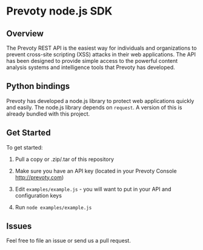 # Prevoty node.js SDK

## Overview

The Prevoty REST API is the easiest way for individuals and organizations to prevent cross-site scripting (XSS) attacks in their web applications. The API has been designed to provide simple access to the powerful content analysis systems and intelligence tools that Prevoty has developed.

## Python bindings

Prevoty has developed a node.js library to protect web applications quickly and easily. The node.js library depends on `request`. A version of this is already bundled with this project.

## Get Started

To get started:

1) Pull a copy or .zip/.tar of this repository

2) Make sure you have an API key (located in your Prevoty Console http://prevoty.com)

3) Edit `examples/example.js` - you will want to put in your API and configuration keys

4) Run `node examples/example.js`

## Issues

Feel free to file an issue or send us a pull request. 